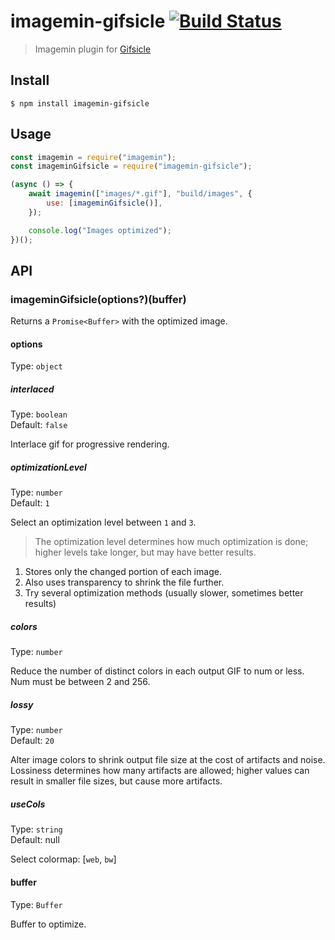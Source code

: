 # imagemin-gifsicle [![Build Status](https://travis-ci.org/imagemin/imagemin-gifsicle.svg?branch=master)](https://travis-ci.org/imagemin/imagemin-gifsicle)

> Imagemin plugin for [Gifsicle](https://www.lcdf.org/gifsicle/)

## Install

```
$ npm install imagemin-gifsicle
```

## Usage

```js
const imagemin = require("imagemin");
const imageminGifsicle = require("imagemin-gifsicle");

(async () => {
	await imagemin(["images/*.gif"], "build/images", {
		use: [imageminGifsicle()],
	});

	console.log("Images optimized");
})();
```

## API

### imageminGifsicle(options?)(buffer)

Returns a `Promise<Buffer>` with the optimized image.

#### options

Type: `object`

##### interlaced

Type: `boolean`\
Default: `false`

Interlace gif for progressive rendering.

##### optimizationLevel

Type: `number`\
Default: `1`

Select an optimization level between `1` and `3`.

> The optimization level determines how much optimization is done; higher levels take longer, but may have better results.

1. Stores only the changed portion of each image.
2. Also uses transparency to shrink the file further.
3. Try several optimization methods (usually slower, sometimes better results)

##### colors

Type: `number`

Reduce the number of distinct colors in each output GIF to num or less. Num must be between 2 and 256.

##### lossy

Type: `number`\
Default: `20`

Alter image colors to shrink output file size at the cost of artifacts and noise. Lossiness determines how many artifacts are allowed; higher values can result in smaller file sizes, but cause more artifacts.

##### useCols

Type: `string`\
Default: null

Select colormap: [`web`, `bw`]

#### buffer

Type: `Buffer`

Buffer to optimize.
